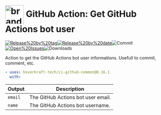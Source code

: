 <!-- start title -->

# <img src=".github/ghadocs/branding.svg" width="60px" align="center" alt="branding<icon:user-check color:gray-dark>" /> GitHub Action: Get GitHub Actions bot user

<!-- end title -->
<!--
// jscpd:ignore-start
-->
<!-- start badges -->
<!-- markdownlint-disable MD013 -->

<a href="https%3A%2F%2Fgithub.com%2Fhoverkraft-tech%2Fci-github-common%2Freleases%2Flatest"><img src="https://img.shields.io/github/v/release/hoverkraft-tech/ci-github-common?display_name=tag&sort=semver&logo=github&style=flat-square" alt="Release%20by%20tag" /></a><a href="https%3A%2F%2Fgithub.com%2Fhoverkraft-tech%2Fci-github-common%2Freleases%2Flatest"><img src="https://img.shields.io/github/release-date/hoverkraft-tech/ci-github-common?display_name=tag&sort=semver&logo=github&style=flat-square" alt="Release%20by%20date" /></a><img src="https://img.shields.io/github/last-commit/hoverkraft-tech/ci-github-common?logo=github&style=flat-square" alt="Commit" /><a href="https%3A%2F%2Fgithub.com%2Fhoverkraft-tech%2Fci-github-common%2Fissues"><img src="https://img.shields.io/github/issues/hoverkraft-tech/ci-github-common?logo=github&style=flat-square" alt="Open%20Issues" /></a><img src="https://img.shields.io/github/downloads/hoverkraft-tech/ci-github-common/total?logo=github&style=flat-square" alt="Downloads" />

<!-- markdownlint-enable MD013 -->
<!-- end badges -->
<!--
// jscpd:ignore-end
-->
<!-- start description -->

Action to get the GitHub Actions bot user informations. Usefull to commit, comment, etc.

<!-- end description -->
<!-- start contents -->
<!-- end contents -->
<!-- start usage -->

```yaml
- uses: hoverkraft-tech/ci-github-common@0.16.1
  with:
```

<!-- end usage -->
<!-- start inputs -->
<!-- end inputs -->
<!-- start outputs -->

| **Output**         | **Description**                    |
| ------------------ | ---------------------------------- |
| <code>email</code> | The GitHub Actions bot user email. |
| <code>name</code>  | The GitHub Actions bot username.   |

<!-- end outputs -->
<!-- start [.github/ghadocs/examples/] -->
<!-- end [.github/ghadocs/examples/] -->
